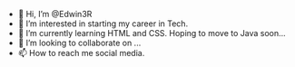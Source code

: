 - 👋 Hi, I’m @Edwin3R
- 👀 I’m interested in starting my career in Tech. 
- 🌱 I’m currently learning HTML and CSS. Hoping to move to Java soon...
- 💞️ I’m looking to collaborate on ...
- 📫 How to reach me social media. 

<!---
Edwin3R/Edwin3R is a ✨ special ✨ repository because its `README.md` (this file) appears on your GitHub profile.
You can click the Preview link to take a look at your changes.
--->
